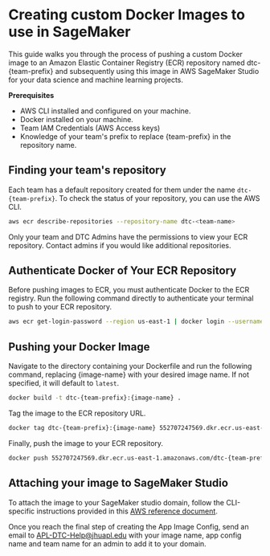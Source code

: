 # Creating custom Docker Images to use in SageMaker 

This guide walks you through the process of pushing a custom Docker image to an Amazon Elastic Container Registry (ECR) repository named dtc-{team-prefix} and subsequently using this image in AWS SageMaker Studio for your data science and machine learning projects.

**Prerequisites**
- AWS CLI installed and configured on your machine.
- Docker installed on your machine.
- Team IAM Credentials (AWS Access keys)
- Knowledge of your team's prefix to replace {team-prefix} in the repository name.

## Finding your team's repository

Each team has a default repository created for them under the name `dtc-{team-prefix}`. To check the status of your repository, you can use the AWS CLI.

```bash
aws ecr describe-repositories --repository-name dtc-<team-name>
```

Only your team and DTC Admins have the permissions to view your ECR repository. Contact admins if you would like additional repositories. 

## Authenticate Docker of Your ECR Repository 

Before pushing images to ECR, you must authenticate Docker to the ECR registry. Run the following command directly to authenticate your terminal to push to your ECR repository. 

```bash
aws ecr get-login-password --region us-east-1 | docker login --username AWS --password-stdin 552707247569.dkr.ecr.us-east-1.amazonaws.com
```

## Pushing your Docker Image

Navigate to the directory containing your Dockerfile and run the following command, replacing {image-name} with your desired image name. If not specified, it will default to `latest`.

```bash
docker build -t dtc-{team-prefix}:{image-name} .
```

Tag the image to the ECR repository URL. 

```bash
docker tag dtc-{team-prefix}:{image-name} 552707247569.dkr.ecr.us-east-1.amazonaws.com/dtc-{team-prefix}:{image-name}
```

Finally, push the image to your ECR repository.

```bash
docker push 552707247569.dkr.ecr.us-east-1.amazonaws.com/dtc-{team-prefix}:{image-name}
```

## Attaching your image to SageMaker Studio

To attach the image to your SageMaker studio domain, follow the CLI-specific instructions provided in this [AWS reference document](https://docs.aws.amazon.com/sagemaker/latest/dg/studio-byoi-create.html). 

Once you reach the final step of creating the App Image Config, send an email to APL-DTC-Help@jhuapl.edu with your image name, app config name and team name for an admin to add it to your domain. 

